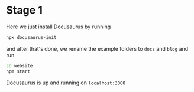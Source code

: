 # Stage 1
Here we just install Docusaurus by running 

```bash
npx docusaurus-init
```

and after that's done, we rename the example folders
to `docs` and `blog` and run

```bash
cd website
npm start
```

Docusaurus is up and running on `localhost:3000`
